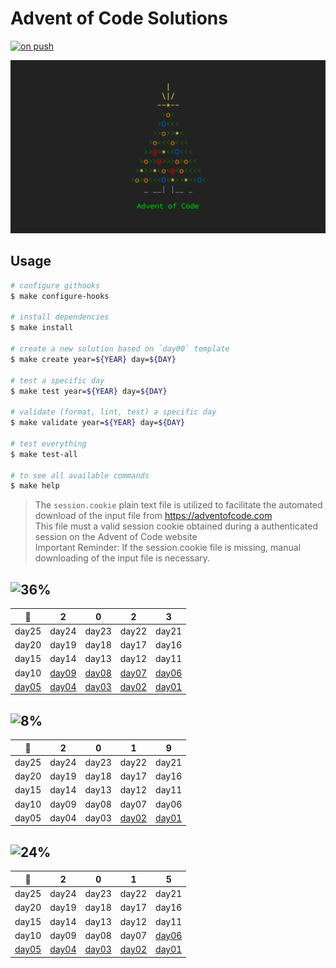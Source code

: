# Advent of Code Solutions

[![on push](https://github.com/matheusaraujo/advent-of-code/actions/workflows/on-push.yaml/badge.svg)](https://github.com/matheusaraujo/advent-of-code/actions/workflows/on-push.yaml)

![AOC](docs/logo.png)

## Usage

```bash
# configure githooks
$ make configure-hooks

# install dependencies
$ make install

# create a new solution based on `day00` template
$ make create year=${YEAR} day=${DAY}

# test a specific day
$ make test year=${YEAR} day=${DAY}

# validate (format, lint, test) a specific day
$ make validate year=${YEAR} day=${DAY}

# test everything
$ make test-all

# to see all available commands
$ make help
```

> The `session.cookie` plain text file is utilized to facilitate the automated download of the input file from https://adventofcode.com <br>
> This file must a valid session cookie obtained during a authenticated session on the Advent of Code website <br>
> Important Reminder: If the session.cookie file is missing, manual downloading of the input file is necessary.

## ![36%](https://progress-bar.dev/36?title=2023)

|   :christmas_tree:   |           2           |           0           |           2           |           3           |
| :------------------: | :-------------------: | :-------------------: | :-------------------: | :-------------------: |
|        day25         |         day24         |         day23         |         day22         |         day21         |
|        day20         |         day19         |         day18         |         day17         |         day16         |
|        day15         |         day14         |         day13         |         day12         |         day11         |
|        day10         | [day09](/2023/day09/) | [day08](/2023/day08)  | [day07](/2023/day07/) | [day06](/2023/day06/) |
| [day05](/2023day05/) | [day04](/2023/day04/) | [day03](/2023/day03/) | [day02](/2023/day02/) | [day01](/2023/day01/) |

## ![8%](https://progress-bar.dev/8?title=2019)

| :christmas_tree: |   2   |   0   |          1           |           9           |
| :--------------: | :---: | :---: | :------------------: | :-------------------: |
|      day25       | day24 | day23 |        day22         |         day21         |
|      day20       | day19 | day18 |        day17         |         day16         |
|      day15       | day14 | day13 |        day12         |         day11         |
|      day10       | day09 | day08 |        day07         |         day06         |
|      day05       | day04 | day03 | [day02](/2018/day02) | [day01](/2019/day01/) |

## ![24%](https://progress-bar.dev/24?title=2015)

|   :christmas_tree:    |           2           |           0           |           1           |           5           |
| :-------------------: | :-------------------: | :-------------------: | :-------------------: | :-------------------: |
|         day25         |         day24         |         day23         |         day22         |         day21         |
|         day20         |         day19         |         day18         |         day17         |         day16         |
|         day15         |         day14         |         day13         |         day12         |         day11         |
|         day10         |         day09         |         day08         |         day07         | [day06](/2015/day06/) |
| [day05](/2015/day05/) | [day04](/2015/day04/) | [day03](/2015/day03/) | [day02](/2015/day02/) | [day01](/2015/day01/) |
